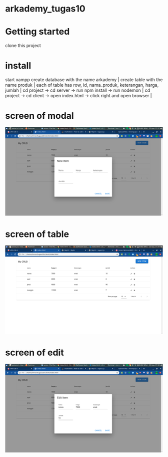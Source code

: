 # arkademy_tugas10
# Getting started
clone this project



# install
start xampp
create database with the name arkademy |
create table with the name produk |
each of table has row, id, nama_produk, keterangan, harga, jumlah |
cd project -> cd server -> run npm install -> run nodemon |
cd project -> cd client -> open index.html -> click right and open browser |

# screen of modal
![Alt text](https://github.com/imronpuji/arkademy_tugas10/blob/master/add.png "modal add")

# screen of table
![Alt text](https://github.com/imronpuji/arkademy_tugas10/blob/master/table.png "table")

# screen of edit
![Alt text](https://github.com/imronpuji/arkademy_tugas10/blob/master/edit.png "modal edit")
